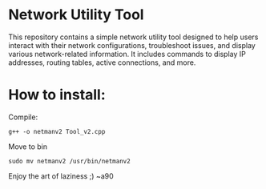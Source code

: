 # Network Utility Tool
This repository contains a simple network utility tool designed to help users interact with their network configurations, troubleshoot issues, and display various network-related information. It includes commands to display IP addresses, routing tables, active connections, and more.


# How to install:
Compile:

`g++ -o netmanv2 Tool_v2.cpp`

Move to bin

`sudo mv netmanv2 /usr/bin/netmanv2`

Enjoy the art of laziness ;)
~a90
